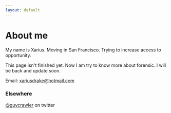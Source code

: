 ```yaml
---
layout: default
---
```


# About me

My name is Xarius. Moving in San Francisco. Trying to increase access to opportunity.

This page isn't finished yet. Now I am try to know more about forensic. I will be back and update soon.

Email: xariusdrake@hotmail.com

### Elsewhere

[@guycrawler](https://twitter.com/@guycrawler) on twitter